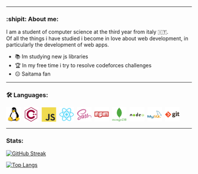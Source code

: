 ----
### :shipit: About me:

I am a student of computer science at the third year from italy :it:. <br>
Of all the things i have studied i become in love about web development, in particularly the development of web apps.

- :books: Im studying new js libraries
- :trophy: In my free time i try to resolve codeforces challenges
- :neutral_face: Saitama fan 

----
### :hammer_and_wrench: Languages:
<div>
  <img src="https://github.com/devicons/devicon/blob/master/icons/linux/linux-original.svg" title="Linus" alt="Linus" width="40" height="40"/>&nbsp;
  <img src="https://github.com/devicons/devicon/blob/master/icons/cplusplus/cplusplus-line.svg" title="CPP" alt="CPP" width="40" height="40"/>&nbsp;
  <img src="https://github.com/devicons/devicon/blob/master/icons/javascript/javascript-original.svg" title="JavaScript" alt="JavaScript" width="40" height="40"/>&nbsp;
  <img src="https://github.com/devicons/devicon/blob/master/icons/react/react-original.svg" title="React" alt="React" width="40" height="40"/>&nbsp;
  <img src="https://github.com/devicons/devicon/blob/master/icons/sass/sass-original.svg" title="Sass" alt="Sass" width="40" height="40"/>&nbsp;
  <img src="https://github.com/devicons/devicon/blob/master/icons/npm/npm-original-wordmark.svg" title="Npm" alt="Npm" width="40" height="40"/>&nbsp;
  <img src="https://github.com/devicons/devicon/blob/master/icons/mongodb/mongodb-plain-wordmark.svg" title="MDB" alt="MDB" width="40" height="40"/>&nbsp;
  <img src="https://github.com/devicons/devicon/blob/master/icons/nodejs/nodejs-original-wordmark.svg" title="NodeJS" alt="NodeJS" width="40" height="40"/>&nbsp;
  <img src="https://github.com/devicons/devicon/blob/master/icons/mysql/mysql-original-wordmark.svg" title="MySQL"  alt="MySQL" width="40" height="40"/>&nbsp;
  <img src="https://github.com/devicons/devicon/blob/master/icons/git/git-original-wordmark.svg" title="Git" alt="Git" width="40" height="40"/>
</div>

-----
### Stats:

[![GitHub Streak](http://github-readme-streak-stats.herokuapp.com?user=leonardogonfiantini&theme=dark&background=000000)](https://git.io/streak-stats)

[![Top Langs](https://github-readme-stats.vercel.app/api/top-langs/?username=leonardogonfiantini&layout=compact&theme=vision-friendly-dark)](https://github.com/anuraghazra/github-readme-stats)
